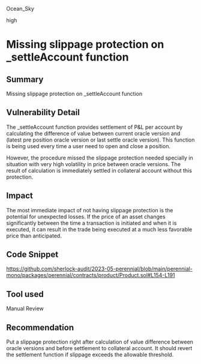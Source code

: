 Ocean_Sky

high

# Missing slippage protection on _settleAccount function

## Summary
Missing slippage protection on _settleAccount function
## Vulnerability Detail
The _settleAccount function provides settlement of P&L per account by calculating the difference of value between current oracle version and (latest pre position oracle version or last settle oracle version). This function is being used every time a user need to open and close a position.

However, the procedure missed the slippage protection needed specially in situation with very high volatility in price between oracle versions. The result of calculation is immediately settled in collateral account without this protection.

## Impact
The most immediate impact of not having slippage protection is the potential for unexpected losses. If the price of an asset changes significantly between the time a transaction is initiated and when it is executed, it can result in the trade being executed at a much less favorable price than anticipated.

## Code Snippet
https://github.com/sherlock-audit/2023-05-perennial/blob/main/perennial-mono/packages/perennial/contracts/product/Product.sol#L154-L191

## Tool used

Manual Review

## Recommendation
Put a slippage protection right after calculation of value difference between oracle versions and before settlement to collateral account. It should revert the settlement function if slippage exceeds the allowable threshold.